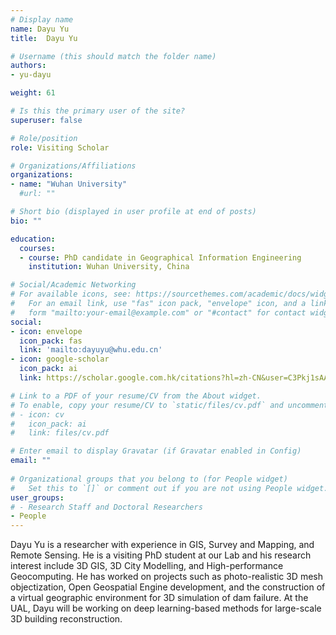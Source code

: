 ```yaml
---
# Display name
name: Dayu Yu
title:  Dayu Yu

# Username (this should match the folder name)
authors:
- yu-dayu

weight: 61

# Is this the primary user of the site?
superuser: false

# Role/position
role: Visiting Scholar

# Organizations/Affiliations
organizations:
- name: "Wuhan University"
  #url: ""

# Short bio (displayed in user profile at end of posts)
bio: ""

education:
  courses:
  - course: PhD candidate in Geographical Information Engineering
    institution: Wuhan University, China

# Social/Academic Networking
# For available icons, see: https://sourcethemes.com/academic/docs/widgets/#icons
#   For an email link, use "fas" icon pack, "envelope" icon, and a link in the
#   form "mailto:your-email@example.com" or "#contact" for contact widget.
social:
- icon: envelope
  icon_pack: fas
  link: 'mailto:dayuyu@whu.edu.cn'
- icon: google-scholar
  icon_pack: ai
  link: https://scholar.google.com.hk/citations?hl=zh-CN&user=C3Pkj1sAAAAJ

# Link to a PDF of your resume/CV from the About widget.
# To enable, copy your resume/CV to `static/files/cv.pdf` and uncomment the lines below.  
# - icon: cv
#   icon_pack: ai
#   link: files/cv.pdf

# Enter email to display Gravatar (if Gravatar enabled in Config)
email: ""
  
# Organizational groups that you belong to (for People widget)
#   Set this to `[]` or comment out if you are not using People widget.  
user_groups:
# - Research Staff and Doctoral Researchers
- People
---
```


Dayu Yu is a researcher with experience in GIS, Survey and Mapping, and Remote Sensing. He is a visiting PhD student at our Lab and his research interest include 3D GIS, 3D City Modelling, and High-performance Geocomputing. He has worked on projects such as photo-realistic 3D mesh objectization, Open Geospatial Engine development, and the construction of a virtual geographic environment for 3D simulation of dam failure. At the UAL, Dayu will be working on deep learning-based methods for large-scale 3D building reconstruction.
